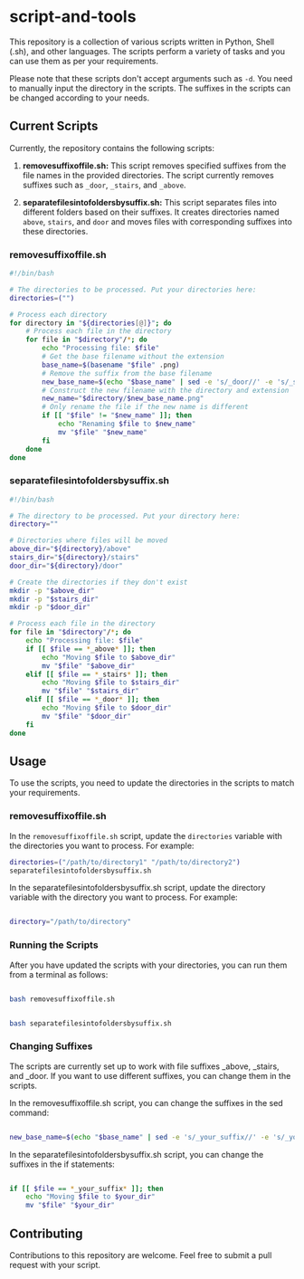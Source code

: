 # script-and-tools

This repository is a collection of various scripts written in Python, Shell (.sh), and other languages. The scripts perform a variety of tasks and you can use them as per your requirements. 

Please note that these scripts don't accept arguments such as `-d`. You need to manually input the directory in the scripts. The suffixes in the scripts can be changed according to your needs.

## Current Scripts

Currently, the repository contains the following scripts:

1. **removesuffixoffile.sh:** This script removes specified suffixes from the file names in the provided directories. The script currently removes suffixes such as `_door`, `_stairs`, and `_above`.

2. **separatefilesintofoldersbysuffix.sh:** This script separates files into different folders based on their suffixes. It creates directories named `above`, `stairs`, and `door` and moves files with corresponding suffixes into these directories.

### removesuffixoffile.sh

```bash
#!/bin/bash

# The directories to be processed. Put your directories here:
directories=("")

# Process each directory
for directory in "${directories[@]}"; do
    # Process each file in the directory
    for file in "$directory"/*; do
        echo "Processing file: $file"
        # Get the base filename without the extension
        base_name=$(basename "$file" .png)
        # Remove the suffix from the base filename
        new_base_name=$(echo "$base_name" | sed -e 's/_door//' -e 's/_stairs//' -e 's/_above//')
        # Construct the new filename with the directory and extension
        new_name="$directory/$new_base_name.png"
        # Only rename the file if the new name is different
        if [[ "$file" != "$new_name" ]]; then
            echo "Renaming $file to $new_name"
            mv "$file" "$new_name"
        fi
    done
done
```
### separatefilesintofoldersbysuffix.sh

```bash
#!/bin/bash

# The directory to be processed. Put your directory here:
directory=""

# Directories where files will be moved
above_dir="${directory}/above"
stairs_dir="${directory}/stairs"
door_dir="${directory}/door"

# Create the directories if they don't exist
mkdir -p "$above_dir"
mkdir -p "$stairs_dir"
mkdir -p "$door_dir"

# Process each file in the directory
for file in "$directory"/*; do
    echo "Processing file: $file"
    if [[ $file == *_above* ]]; then
        echo "Moving $file to $above_dir"
        mv "$file" "$above_dir"
    elif [[ $file == *_stairs* ]]; then
        echo "Moving $file to $stairs_dir"
        mv "$file" "$stairs_dir"
    elif [[ $file == *_door* ]]; then
        echo "Moving $file to $door_dir"
        mv "$file" "$door_dir"
    fi
done
```

## Usage

To use the scripts, you need to update the directories in the scripts to match your requirements.

### removesuffixoffile.sh

In the `removesuffixoffile.sh` script, update the `directories` variable with the directories you want to process. For example:

```bash
directories=("/path/to/directory1" "/path/to/directory2")
separatefilesintofoldersbysuffix.sh
```

In the separatefilesintofoldersbysuffix.sh script, update the directory variable with the directory you want to process. For example:

```bash

directory="/path/to/directory"
```

### Running the Scripts

After you have updated the scripts with your directories, you can run them from a terminal as follows:

```bash

bash removesuffixoffile.sh
```
```bash

bash separatefilesintofoldersbysuffix.sh
```
### Changing Suffixes

The scripts are currently set up to work with file suffixes _above, _stairs, and _door. If you want to use different suffixes, you can change them in the scripts.

In the removesuffixoffile.sh script, you can change the suffixes in the sed command:

```bash

new_base_name=$(echo "$base_name" | sed -e 's/_your_suffix//' -e 's/_your_suffix//' -e 's/_your_suffix//')
```
In the separatefilesintofoldersbysuffix.sh script, you can change the suffixes in the if statements:

```bash

if [[ $file == *_your_suffix* ]]; then
    echo "Moving $file to $your_dir"
    mv "$file" "$your_dir"
```
## Contributing

Contributions to this repository are welcome. Feel free to submit a pull request with your script.
